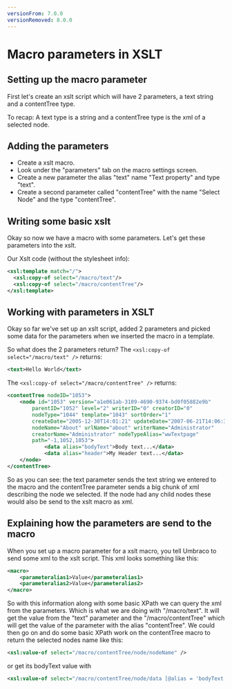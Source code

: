 ```yaml
---
versionFrom: 7.0.0
versionRemoved: 8.0.0
---
```


# Macro parameters in XSLT

## Setting up the macro parameter
First let's create an xslt script which will have 2 parameters, a text string and a contentTree type.

To recap: A text type is a string and a contentTree type is the xml of a selected node.

## Adding the parameters
- Create a xslt macro.
- Look under the "parameters" tab on the macro settings screen.
- Create a new parameter the alias "text" name "Text property" and type "text".
- Create a second parameter called "contentTree" with the name "Select Node" and the type "contentTree".


## Writing some basic xslt
Okay so now we have a macro with some parameters. Let's get these parameters into the xslt.

Our Xslt code (without the stylesheet info):

```xml
<xsl:template match="/">
  <xsl:copy-of select="/macro/text"/>
  <xsl:copy-of select="/macro/contentTree"/>
</xsl:template>
```

## Working with parameters in XSLT
Okay so far we've set up an xslt script, added 2 parameters and picked some data for the parameters when we inserted the macro in a template.

So what does the 2 parameters return?
The `<xsl:copy-of select="/macro/text" />` returns:

```xml
<text>Hello World</text>
```

The `<xsl:copy-of select="/macro/contentTree" />` returns:

```xml
<contentTree nodeID="1053">
    <node id="1053" version="a1e061ab-3109-4690-9374-bd0f05882e9b"
        parentID="1052" level="2" writerID="0" creatorID="0"
        nodeType="1044" template="1043" sortOrder="1"
        createDate="2005-12-30T14:01:21" updateDate="2007-06-21T14:06:32"
        nodeName="About" urlName="about" writerName="Administrator"
        creatorName="Administrator" nodeTypeAlias="wwTextpage"
        path="-1,1052,1053">
            <data alias="bodyText">Body text...</data>
            <data alias="header">My Header text...</data>
    </node>
</contentTree>
```

So as you can see: the text parameter sends the text string we entered to the macro and the contentTree parameter sends a big chunk of xml describing the node we selected. If the node had any child nodes these would also be send to the xslt macro as xml.

## Explaining how the parameters are send to the macro

When you set up a macro parameter for a xslt macro, you tell Umbraco to send some xml to the xslt script. This xml looks something like this:

```xml
<macro>
    <parameteralias1>Value</parameteralias1>
    <parameteralias2>Value</parameteralias2>
</macro>
```

So with this information along with some basic XPath we can query the xml from the parameters. Which is what we are doing with "/macro/text". It will get the value from the "text" parameter and the "/macro/contentTree" which will get the value of the parameter with the alias "contentTree". We could then go on and do some basic XPath work on the contentTree macro to return the selected nodes name like this:

```xml
<xsl:value-of select="/macro/contentTree/node/nodeName" />
```

or get its bodyText value with

```xml
<xsl:value-of select="/macro/contentTree/node/data [@alias = 'bodyText']" />
```

